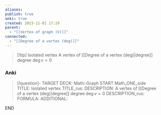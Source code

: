 ```yaml
---
aliases: 
publish: true
anki: true
created: 2023-11-01 17:29
parent:
  - "[[Vertex of graph (V)]]"
connected:
  - "[[Degree of a vertex (deg)]]"
---
```

> [!tip] Isolated vertex
> A vertex of [[Degree of a vertex (deg)|degree]] degree $\deg v = 0$

### Anki
> [!question]-
TARGET DECK: Math::Graph
START
Math_ONE_side
TITLE: Isolated vertex
TITLE_rus: 
DESCRIPTION: A vertex of [[Degree of a vertex (deg)|degree]] degree $\deg v = 0$
DESCRIPTION_rus: 
FORMULA: 
ADDITIONAL:
<!--ID: 1699132208101-->
END












